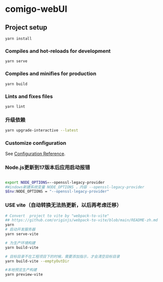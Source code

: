 # comigo-webUI

## Project setup
```
yarn install
```

### Compiles and hot-reloads for development
```
yarn serve
```

### Compiles and minifies for production
```
yarn build
```

### Lints and fixes files
```
yarn lint
```

### 升级依赖
````bash
yarn upgrade-interactive --latest
````

### Customize configuration

See [Configuration Reference](https://cli.vuejs.org/config/).

### Node.js更新到17版本后应用启动报错

````bash

export NODE_OPTIONS=--openssl-legacy-provider
#Windows新建系统变量 NODE_OPTIONS ，内容 --openssl-legacy-provider
$Env:NODE_OPTIONS = "--openssl-legacy-provider"
````

### USE vite（自动转换无法热更新，以后再考虑迁移）

````bash
# Convert  project to vite by "webpack-to-vite"
## https://github.com/originjs/webpack-to-vite/blob/main/README-zh.md
yarn
# 启动开发服务器
yarn serve-vite

# 为生产环境构建
yarn build-vite

# 目标目录不在工程项目下的时候，需要添加指示，才会清空目标目录
yarn build-vite --emptyOutDir

#本地预览生产构建
yarn preview-vite
````

